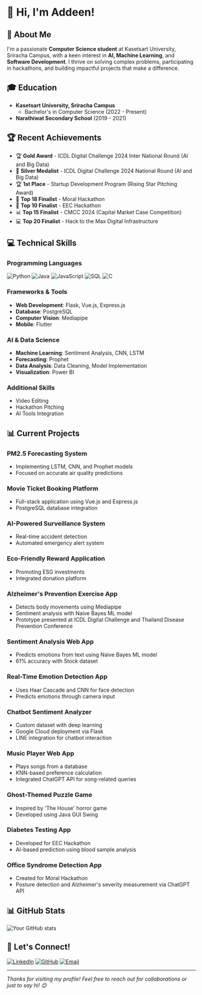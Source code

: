 # 👋 Hi, I'm Addeen!

## 🚀 About Me
I'm a passionate **Computer Science student** at Kasetsart University, Sriracha Campus, with a keen interest in **AI, Machine Learning**, and **Software Development**. I thrive on solving complex problems, participating in hackathons, and building impactful projects that make a difference.

## 🎓 Education
- **Kasetsart University, Sriracha Campus**
  - Bachelor's in Computer Science (2022 - Present)
- **Narathiwat Secondary School** (2019 - 2021)

## 🏆 Recent Achievements
- 🏆 **Gold Award** - ICDL Digital Challenge 2024 Inter National Round (AI and Big Data)
- 🥈 **Silver Medalist** - ICDL Digital Challenge 2024 National Round (AI and Big Data)
- 🏆 **1st Place** - Startup Development Program (Rising Star Pitching Award)
- 🌟 **Top 18 Finalist** - Moral Hackathon
- 🚀 **Top 10 Finalist** - EEC Hackathon
- 📊 **Top 15 Finalist** - CMCC 2024 (Capital Market Case Competition)
- 💻 **Top 20 Finalist** - Hack to the Max Digital Infrastructure

## 💻 Technical Skills

### Programming Languages
![Python](https://img.shields.io/badge/Python-3776AB?style=for-the-badge&logo=python&logoColor=white)
![Java](https://img.shields.io/badge/Java-ED8B00?style=for-the-badge&logo=openjdk&logoColor=white)
![JavaScript](https://img.shields.io/badge/JavaScript-F7DF1E?style=for-the-badge&logo=javascript&logoColor=black)
![SQL](https://img.shields.io/badge/SQL-4479A1?style=for-the-badge&logo=postgresql&logoColor=white)
![C](https://img.shields.io/badge/C-00599C?style=for-the-badge&logo=c&logoColor=white)

### Frameworks & Tools
- **Web Development**: Flask, Vue.js, Express.js
- **Database**: PostgreSQL
- **Computer Vision**: Mediapipe
- **Mobile**: Flutter

### AI & Data Science
- **Machine Learning**: Sentiment Analysis, CNN, LSTM
- **Forecasting**: Prophet
- **Data Analysis**: Data Cleaning, Model Implementation
- **Visualization**: Power BI

### Additional Skills
- Video Editing
- Hackathon Pitching
- AI Tools Integration

## 📊 Current Projects

### PM2.5 Forecasting System
- Implementing LSTM, CNN, and Prophet models
- Focused on accurate air quality predictions

### Movie Ticket Booking Platform
- Full-stack application using Vue.js and Express.js
- PostgreSQL database integration

### AI-Powered Surveillance System
- Real-time accident detection
- Automated emergency alert system

### Eco-Friendly Reward Application
- Promoting ESG investments
- Integrated donation platform

### Alzheimer's Prevention Exercise App
- Detects body movements using Mediapipe
- Sentiment analysis with Naive Bayes ML model
- Prototype presented at ICDL Digital Challenge and Thailand Disease Prevention Conference

### Sentiment Analysis Web App
- Predicts emotions from text using Naive Bayes ML model
- 61% accuracy with Stock dataset

### Real-Time Emotion Detection App
- Uses Haar Cascade and CNN for face detection
- Predicts emotions through camera input

### Chatbot Sentiment Analyzer
- Custom dataset with deep learning
- Google Cloud deployment via Flask
- LINE integration for chatbot interaction

### Music Player Web App
- Plays songs from a database
- KNN-based preference calculation
- Integrated ChatGPT API for song-related queries

### Ghost-Themed Puzzle Game
- Inspired by 'The House' horror game
- Developed using Java GUI Swing

### Diabetes Testing App
- Developed for EEC Hackathon
- AI-based prediction using blood sample analysis

### Office Syndrome Detection App
- Created for Moral Hackathon
- Posture detection and Alzheimer's severity measurement via ChatGPT API

## 📊 GitHub Stats
![Your GitHub stats](https://github-readme-stats.vercel.app/api?username=itzdeenzxx&show_icons=true&theme=radical)

## 💏 Let's Connect!
[![LinkedIn](https://img.shields.io/badge/LinkedIn-0077B5?style=for-the-badge&logo=linkedin&logoColor=white)](https://linkedin.com/in/addeen-salaehsakul)
[![GitHub](https://img.shields.io/badge/GitHub-100000?style=for-the-badge&logo=github&logoColor=white)](https://github.com/itzdeenzxx)
[![Email](https://img.shields.io/badge/Email-D14836?style=for-the-badge&logo=gmail&logoColor=white)](mailto:addeen.s@ku.th)

---
*Thanks for visiting my profile! Feel free to reach out for collaborations or just to say hi! 😊*

